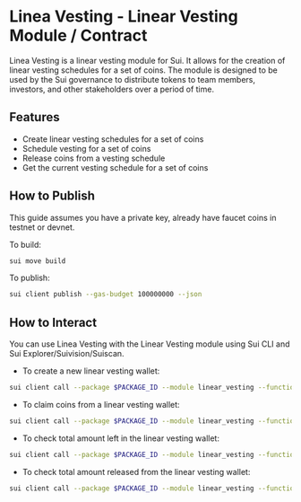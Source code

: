 # Linea Vesting - Linear Vesting Module / Contract

Linea Vesting is a linear vesting module for Sui. It allows for the creation of linear vesting schedules for a set of coins. The module is designed to be used by the Sui governance to distribute tokens to team members, investors, and other stakeholders over a period of time.

## Features

- Create linear vesting schedules for a set of coins
- Schedule vesting for a set of coins
- Release coins from a vesting schedule
- Get the current vesting schedule for a set of coins

## How to Publish

This guide assumes you have a private key, already have faucet coins in testnet or devnet.

To build:

```bash
sui move build
```

To publish:

```bash
sui client publish --gas-budget 100000000 --json
```

## How to Interact

You can use Linea Vesting with the Linear Vesting module using Sui CLI and Sui Explorer/Suivision/Suiscan.

- To create a new linear vesting wallet:

```bash
sui client call --package $PACKAGE_ID --module linear_vesting --function new --type-args $COIN_TYPE --args $COIN_ID "0x6" $START_DATE $DURATION $RECEIVER --gas-budget 1000000000 --json
```

- To claim coins from a linear vesting wallet:

```bash
sui client call --package $PACKAGE_ID --module linear_vesting --function entry_claim --type-args $COIN_TYPE --args $WALLET_ID "0x6" --gas-budget 1000000000 --json
```

- To check total amount left in the linear vesting wallet:

```bash
sui client call --package $PACKAGE_ID --module linear_vesting --function balance --type-args $COIN_TYPE --args $WALLET_ID --gas-budget 1000000000 --json
```

- To check total amount released from the linear vesting wallet:

```bash
sui client call --package $PACKAGE_ID --module linear_vesting --function released --type-args $COIN_TYPE --args $WALLET_ID --gas-budget 1000000000 --json
```
